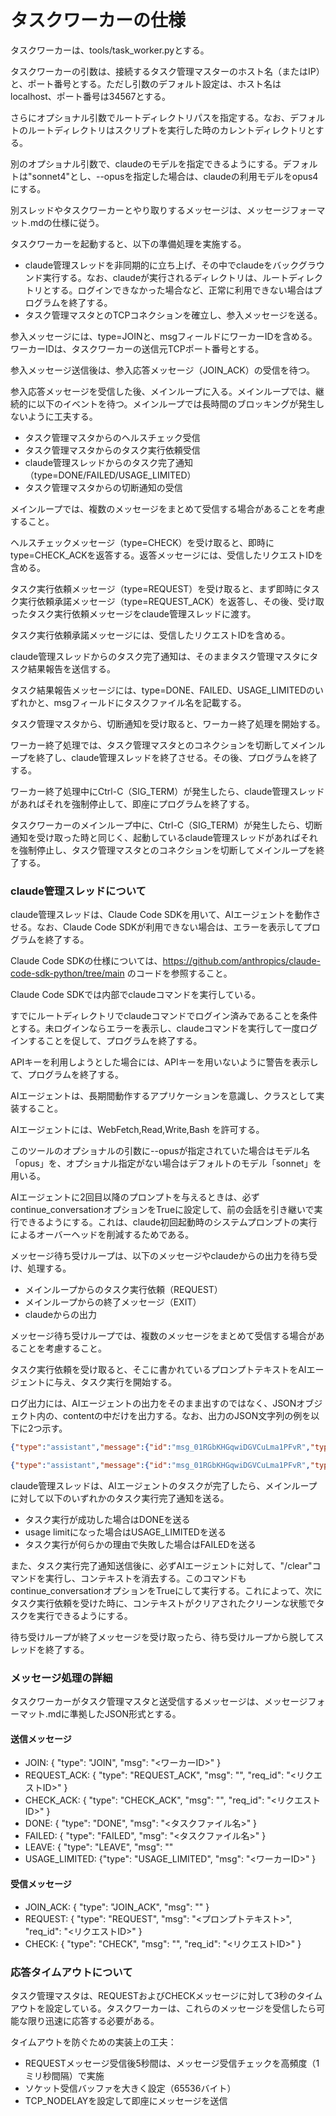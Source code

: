 # タスクワーカーの仕様

タスクワーカーは、tools/task_worker.pyとする。

タスクワーカーの引数は、接続するタスク管理マスターのホスト名（またはIP）と、ポート番号とする。ただし引数のデフォルト設定は、ホスト名はlocalhost、ポート番号は34567とする。

さらにオプショナル引数でルートディレクトリパスを指定する。なお、デフォルトのルートディレクトリはスクリプトを実行した時のカレントディレクトリとする。

別のオプショナル引数で、claudeのモデルを指定できるようにする。デフォルトは"sonnet4"とし、--opusを指定した場合は、claudeの利用モデルをopus4にする。



別スレッドやタスクワーカーとやり取りするメッセージは、メッセージフォーマット.mdの仕様に従う。

タスクワーカーを起動すると、以下の準備処理を実施する。

* claude管理スレッドを非同期的に立ち上げ、その中でclaudeをバックグラウンド実行する。なお、claudeが実行されるディレクトリは、ルートディレクトリとする。ログインできなかった場合など、正常に利用できない場合はプログラムを終了する。
* タスク管理マスタとのTCPコネクションを確立し、参入メッセージを送る。

参入メッセージには、type=JOINと、msgフィールドにワーカーIDを含める。ワーカーIDは、タスクワーカーの送信元TCPポート番号とする。

参入メッセージ送信後は、参入応答メッセージ（JOIN_ACK）の受信を待つ。



参入応答メッセージを受信した後、メインループに入る。メインループでは、継続的に以下のイベントを待つ。メインループでは長時間のブロッキングが発生しないように工夫する。

* タスク管理マスタからのヘルスチェック受信
* タスク管理マスタからのタスク実行依頼受信
* claude管理スレッドからのタスク完了通知（type=DONE/FAILED/USAGE_LIMITED）
* タスク管理マスタからの切断通知の受信

メインループでは、複数のメッセージをまとめて受信する場合があることを考慮すること。



ヘルスチェックメッセージ（type=CHECK）を受け取ると、即時にtype=CHECK_ACKを返答する。返答メッセージには、受信したリクエストIDを含める。

タスク実行依頼メッセージ（type=REQUEST）を受け取ると、まず即時にタスク実行依頼承諾メッセージ（type=REQUEST_ACK）を返答し、その後、受け取ったタスク実行依頼メッセージをclaude管理スレッドに渡す。

タスク実行依頼承諾メッセージには、受信したリクエストIDを含める。



claude管理スレッドからのタスク完了通知は、そのままタスク管理マスタにタスク結果報告を送信する。

タスク結果報告メッセージには、type=DONE、FAILED、USAGE_LIMITEDのいずれかと、msgフィールドにタスクファイル名を記載する。



タスク管理マスタから、切断通知を受け取ると、ワーカー終了処理を開始する。

ワーカー終了処理では、タスク管理マスタとのコネクションを切断してメインループを終了し、claude管理スレッドを終了させる。その後、プログラムを終了する。

ワーカー終了処理中にCtrl-C（SIG_TERM）が発生したら、claude管理スレッドがあればそれを強制停止して、即座にプログラムを終了する。



タスクワーカーのメインループ中に、Ctrl-C（SIG_TERM）が発生したら、切断通知を受け取った時と同じく、起動しているclaude管理スレッドがあればそれを強制停止し、タスク管理マスタとのコネクションを切断してメインループを終了する。



### claude管理スレッドについて

claude管理スレッドは、Claude Code SDKを用いて、AIエージェントを動作させる。なお、Claude Code SDKが利用できない場合は、エラーを表示してプログラムを終了する。

Claude Code SDKの仕様については、https://github.com/anthropics/claude-code-sdk-python/tree/main のコードを参照すること。

Claude Code SDKでは内部でclaudeコマンドを実行している。

すでにルートディレクトリでclaudeコマンドでログイン済みであることを条件とする。未ログインならエラーを表示し、claudeコマンドを実行して一度ログインすることを促して、プログラムを終了する。

APIキーを利用しようとした場合には、APIキーを用いないように警告を表示して、プログラムを終了する。

AIエージェントは、長期間動作するアプリケーションを意識し、クラスとして実装すること。

AIエージェントには、WebFetch,Read,Write,Bash を許可する。

このツールのオプショナルの引数に--opusが指定されていた場合はモデル名「opus」を、オプショナル指定がない場合はデフォルトのモデル「sonnet」を用いる。

AIエージェントに2回目以降のプロンプトを与えるときは、必ずcontinue_conversationオプションをTrueに設定して、前の会話を引き継いで実行できるようにする。これは、claude初回起動時のシステムプロンプトの実行によるオーバーヘッドを削減するためである。

メッセージ待ち受けループは、以下のメッセージやclaudeからの出力を待ち受け、処理する。

* メインループからのタスク実行依頼（REQUEST）
* メインループからの終了メッセージ（EXIT）
* claudeからの出力

メッセージ待ち受けループでは、複数のメッセージをまとめて受信する場合があることを考慮すること。



タスク実行依頼を受け取ると、そこに書かれているプロンプトテキストをAIエージェントに与え、タスク実行を開始する。

ログ出力には、AIエージェントの出力をそのまま出すのではなく、JSONオブジェクト内の、contentの中だけを出力する。なお、出力のJSON文字列の例を以下に2つ示す。

```json
{"type":"assistant","message":{"id":"msg_01RGbKHGqwiDGVCuLma1PFvR","type":"message","role":"assistant","model":"claude-sonnet-4-20250514","content":[{"type":"tool_use","id":"toolu_01R3EoMLA52Cr4eYBia2HBLS","name":"TodoWrite","input":{"todos":[{"id":"task_1","content":"作業ディレクトリ(/work)に移動し、results/ディレクトリの存在確認・作成","status":"pending","priority":"high"},{"id":"task_2","content":"https://matchsupport.zettant.com のページにアクセスしてコンテンツを取得","status":"pending","priority":"high"},{"id":"task_3","content":"取得したコンテンツを要約してマークダウン形式でファイル出力","status":"pending","priority":"high"}]}}],"stop_reason":null,"stop_sequence":null,"usage":{"input_tokens":4,"cache_creation_input_tokens":14226,"cache_read_input_tokens":0,"output_tokens":2,"service_tier":"standard"}},"parent_tool_use_id":null,"session_id":"6119c970-bad7-492d-90b7-f02fae663c09"}
```

```json
{"type":"assistant","message":{"id":"msg_01RGbKHGqwiDGVCuLma1PFvR","type":"message","role":"assistant","model":"claude-sonnet-4-20250514","content":[{"type":"text","text":"承知いたしました。URLリストから担当のURLにアクセスして、ページの要約をresults/ディレクトリにマークダウン形式で出力する作業を実行いたします。\n\nまず、作業を整理するためにTodoリストを作成します。"}],"stop_reason":null,"stop_sequence":null,"usage":{"input_tokens":4,"cache_creation_input_tokens":14226,"cache_read_input_tokens":0,"output_tokens":2,"service_tier":"standard"}},"parent_tool_use_id":null,"session_id":"6119c970-bad7-492d-90b7-f02fae663c09"}
```



claude管理スレッドは、AIエージェントのタスクが完了したら、メインループに対して以下のいずれかのタスク実行完了通知を送る。

* タスク実行が成功した場合はDONEを送る
* usage limitになった場合はUSAGE_LIMITEDを送る
* タスク実行が何らかの理由で失敗した場合はFAILEDを送る

また、タスク実行完了通知送信後に、必ずAIエージェントに対して、"/clear"コマンドを実行し、コンテキストを消去する。このコマンドもcontinue_conversationオプションをTrueにして実行する。これによって、次にタスク実行依頼を受けた時に、コンテキストがクリアされたクリーンな状態でタスクを実行できるようにする。



待ち受けループが終了メッセージを受け取ったら、待ち受けループから脱してスレッドを終了する。




### メッセージ処理の詳細

タスクワーカーがタスク管理マスタと送受信するメッセージは、メッセージフォーマット.mdに準拠したJSON形式とする。

#### 送信メッセージ
- JOIN: { "type": "JOIN", "msg": "<ワーカーID>" }
- REQUEST_ACK: { "type": "REQUEST_ACK", "msg": "", "req_id": "<リクエストID>" }
- CHECK_ACK: { "type": "CHECK_ACK", "msg": "", "req_id": "<リクエストID>" }
- DONE: { "type": "DONE", "msg": "<タスクファイル名>" }
- FAILED: { "type": "FAILED", "msg": "<タスクファイル名>" }
- LEAVE: { "type": "LEAVE", "msg": "" 
- USAGE_LIMITED: {"type": "USAGE_LIMITED", "msg": "<ワーカーID>" }

#### 受信メッセージ
- JOIN_ACK: { "type": "JOIN_ACK", "msg": "" }
- REQUEST: { "type": "REQUEST", "msg": "<プロンプトテキスト>", "req_id": "<リクエストID>" }
- CHECK: { "type": "CHECK", "msg": "", "req_id": "<リクエストID>" }

### 応答タイムアウトについて

タスク管理マスタは、REQUESTおよびCHECKメッセージに対して3秒のタイムアウトを設定している。タスクワーカーは、これらのメッセージを受信したら可能な限り迅速に応答する必要がある。

タイムアウトを防ぐための実装上の工夫：
- REQUESTメッセージ受信後5秒間は、メッセージ受信チェックを高頻度（1ミリ秒間隔）で実施
- ソケット受信バッファを大きく設定（65536バイト）
- TCP_NODELAYを設定して即座にメッセージを送信

